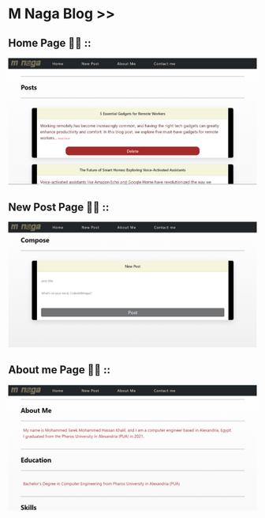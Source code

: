 # M Naga Blog >>
## Home Page 👨‍💻 ::
![Home Page](M-Naga-Blog/Home-Page.png?raw=true)


## New Post Page 👨‍💻 ::
![New Post Page](M-Naga-Blog/New-post-page.png?raw=true)

## About me Page 👨‍💻 ::
![New Post Page](M-Naga-Blog/About-me-page.png?raw=true)

